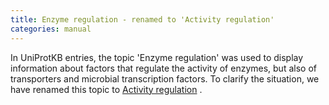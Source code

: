 ```yaml
---
title: Enzyme regulation - renamed to 'Activity regulation'
categories: manual
---
```


In UniProtKB entries, the topic 'Enzyme regulation' was used to display information about factors that regulate the activity of enzymes, but also of transporters and microbial transcription factors. To clarify the situation, we have renamed this topic to [Activity regulation](http://www.uniprot.org/help/activity%5Fregulation) .
